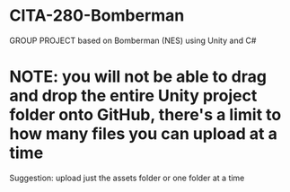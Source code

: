 # CITA-280-Bomberman
GROUP PROJECT based on Bomberman (NES) using Unity and C#

# NOTE: you will not be able to drag and drop the entire Unity project folder onto GitHub, there's a limit to how many files you can upload at a time 
Suggestion: upload just the assets folder or one folder at a time
